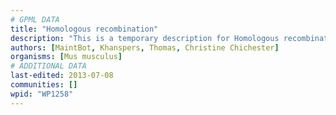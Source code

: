 ```yaml
---
# GPML DATA
title: "Homologous recombination"
description: "This is a temporary description for Homologous recombination"
authors: [MaintBot, Khanspers, Thomas, Christine Chichester]
organisms: [Mus musculus]
# ADDITIONAL DATA
last-edited: 2013-07-08
communities: []
wpid: "WP1258"
---
```

